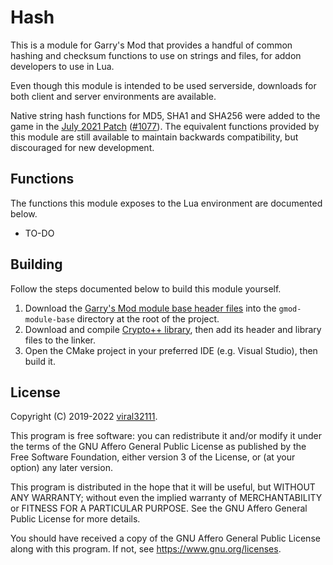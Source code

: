 # Hash

This is a module for Garry's Mod that provides a handful of common hashing and checksum functions to use on strings and files, for addon developers to use in Lua.

Even though this module is intended to be used serverside, downloads for both client and server environments are available.

Native string hash functions for MD5, SHA1 and SHA256 were added to the game in the [July 2021 Patch](https://store.steampowered.com/news/app/4000/view/2961661843692383385) ([#1077](https://github.com/Facepunch/garrysmod-requests/issues/1077)). The equivalent functions provided by this module are still available to maintain backwards compatibility, but discouraged for new development.

## Functions

The functions this module exposes to the Lua environment are documented below.

* TO-DO

## Building

Follow the steps documented below to build this module yourself.

1. Download the [Garry's Mod module base header files](https://github.com/Facepunch/gmod-module-base/tree/development/include) into the `gmod-module-base` directory at the root of the project.
2. Download and compile [Crypto++ library](https://cryptopp.com/), then add its header and library files to the linker.
3. Open the CMake project in your preferred IDE (e.g. Visual Studio), then build it.

## License

Copyright (C) 2019-2022 [viral32111](https://viral32111.com).

This program is free software: you can redistribute it and/or modify
it under the terms of the GNU Affero General Public License as
published by the Free Software Foundation, either version 3 of the
License, or (at your option) any later version.

This program is distributed in the hope that it will be useful,
but WITHOUT ANY WARRANTY; without even the implied warranty of
MERCHANTABILITY or FITNESS FOR A PARTICULAR PURPOSE. See the
GNU Affero General Public License for more details.

You should have received a copy of the GNU Affero General Public License
along with this program. If not, see https://www.gnu.org/licenses.
